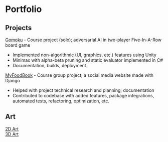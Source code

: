 # Portfolio

## Projects
[Gomoku](https://github.com/khncao/gomoku) - Course project (solo); adversarial AI in two-player Five-In-A-Row board game
-	Implemented non-algorithmic (UI, graphics, etc.) features using Unity
-	Minimax with alpha-beta pruning and static evaluator implemented in C#
-	Documentation, builds, deployment
  
[MyFoodBook](https://github.com/BenBamboozled/myFoodBook) - Course group project; a social media website made with Django
-	Helped with project technical research and planning; documentation
-	Contributed to codebase with added features, package integrations, automated tests, refactoring, optimization, etc.

## Art
[2D Art](2dArt.md)  
[3D Art](3dArt.md)